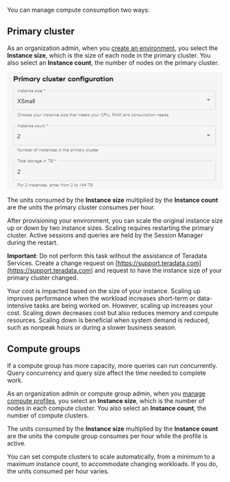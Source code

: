 You can manage compute consumption two ways:

## Primary cluster


As an organization admin, when you [create an environment](qiv1640281527006.md), you select the **Instance size**, which is the size of each node in the primary cluster. You also select an **Instance count**, the number of nodes on the primary cluster.

![primary cluster configuration](Images/gll1702346957371.png)

The units consumed by the **Instance size** multiplied by the **Instance count** are the units the primary cluster consumes per hour.

After provisioning your environment, you can scale the original instance size up or down by two instance sizes. Scaling requires restarting the primary cluster. Active sessions and queries are held by the Session Manager during the restart.

**Important**: Do not perform this task without the assistance of Teradata Services. Create a change request on [https://support.teradata.com](https://support.teradata.com) and request to have the instance size of your primary cluster changed.

Your cost is impacted based on the size of your instance. Scaling up improves performance when the workload increases short-term or data-intensive tasks are being worked on. However, scaling up increases your cost. Scaling down decreases cost but also reduces memory and compute resources. Scaling down is beneficial when system demand is reduced, such as nonpeak hours or during a slower business season.

## Compute groups


If a compute group has more capacity, more queries can run concurrently. Query concurrency and query size affect the time needed to complete work.

As an organization admin or compute group admin, when you [manage compute profiles](dvl1640281718303.md), you select an **Instance size**, which is the number of nodes in each compute cluster. You also select an **Instance count**, the number of compute clusters.

The units consumed by the **Instance size** multiplied by the **Instance count** are the units the compute group consumes per hour while the profile is active.

You can set compute clusters to scale automatically, from a minimum to a maximum instance count, to accommodate changing workloads. If you do, the units consumed per hour varies.

